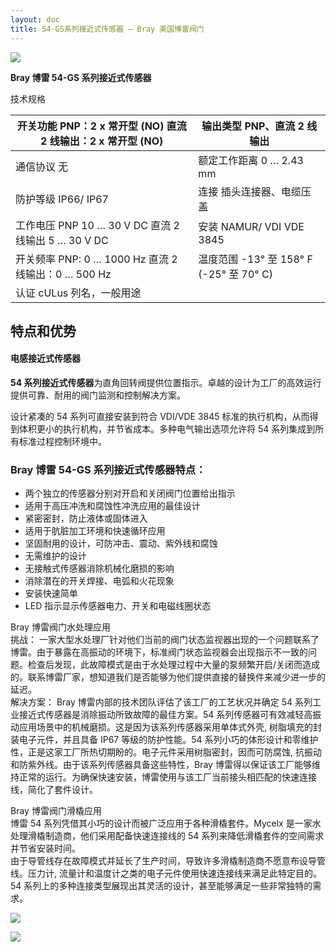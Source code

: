 ```yaml
---
layout: doc
title: 54-GS系列接近式传感器 – Bray 美国博雷阀门
---
```


![](/2022/10/download-17.jpg)

**Bray 博雷 54-GS 系列接近式传感器**

技术规格

| 开关功能 PNP：2 x 常开型 (NO) 直流 2 线输出：2 x 常开型 (NO) | 输出类型 PNP、直流 2 线输出              |
| ------------------------------------------------------------ | ---------------------------------------- |
| 通信协议 无                                                  | 额定工作距离 0 … 2.43 mm                 |
| 防护等级 IP66/ IP67                                          | 连接 插头连接器、电缆压盖                |
| 工作电压 PNP 10 … 30 V DC 直流 2 线输出 5 … 30 V DC          | 安装 NAMUR/ VDI VDE 3845                 |
| 开关频率 PNP: 0 … 1000 Hz 直流 2 线输出：0 … 500 Hz          | 温度范围 \-13° 至 158° F (-25° 至 70° C) |
| 认证 cULus 列名，一般用途                                    |                                          |

## 特点和优势

#### 电感接近式传感器

**54 系列接近式传感器**为直角回转阀提供位置指示。卓越的设计为工厂的高效运行提供可靠、耐用的阀门监测和控制解决方案。

设计紧凑的 54 系列可直接安装到符合 VDI/VDE 3845 标准的执行机构，从而得到体积更小的执行机构，并节省成本。多种电气输出选项允许将 54 系列集成到所有标准过程控制环境中。

### Bray 博雷 54-GS 系列接近式传感器特点：

- 两个独立的传感器分别对开启和关闭阀门位置给出指示
- 适用于高压冲洗和腐蚀性冲洗应用的最佳设计
- 紧密密封，防止液体或固体进入
- 适用于肮脏加工环境和快速循环应用
- 坚固耐用的设计，可防冲击、震动、紫外线和腐蚀
- 无需维护的设计
- 无接触式传感器消除机械化磨损的影响
- 消除潜在的开关焊接、电弧和火花现象
- 安装快速简单
- LED 指示显示传感器电力、开关和电磁线圈状态

Bray 博雷阀门水处理应用  
挑战： 一家大型水处理厂针对他们当前的阀门状态监视器出现的一个问题联系了博雷。由于暴露在高振动的环境下，标准阀门状态监视器会出现指示不一致的问题。检查后发现，此故障模式是由于水处理过程中大量的泵频繁开启/关闭而造成的。联系博雷厂家，想知道我们是否能够为他们提供直接的替换件来减少进一步的延迟。  
解决方案： Bray 博雷内部的技术团队评估了该工厂的工艺状况并确定 54 系列工业接近式传感器是消除振动所致故障的最佳方案。54 系列传感器可有效减轻高振动应用场景中的机械磨损。这是因为该系列传感器采用单体式外壳, 树脂填充的封装电子元件，并且具备 IP67 等级的防护性能。54 系列小巧的体形设计和零维护性，正是这家工厂所热切期盼的。电子元件采用树脂密封，因而可防腐蚀, 抗振动和防紫外线。由于该系列传感器具备这些特性，Bray 博雷得以保证该工厂能够维持正常的运行。为确保快速安装，博雷使用与该工厂当前接头相匹配的快速连接线，简化了套件设计。

Bray 博雷阀门滑橇应用  
博雷 54 系列凭借其小巧的设计而被广泛应用于各种滑橇套件。Mycelx 是一家水处理滑橇制造商，他们采用配备快速连接线的 54 系列来降低滑橇套件的空间需求并节省安装时间。  
由于导管线存在故障模式并延长了生产时间，导致许多滑橇制造商不愿意布设导管线。压力计, 流量计和温度计之类的电子元件使用快速连接线来满足此特定目的。54 系列上的多种连接类型展现出其灵活的设计，甚至能够满足一些非常独特的需求。

![](/2022/10/%E6%88%AA%E5%B1%8F2022-10-23-%E4%B8%8B%E5%8D%8810.26.22-1024x726.png)

![](/2022/10/%E6%88%AA%E5%B1%8F2022-10-23-%E4%B8%8B%E5%8D%8810.26.39-1024x487.png)
